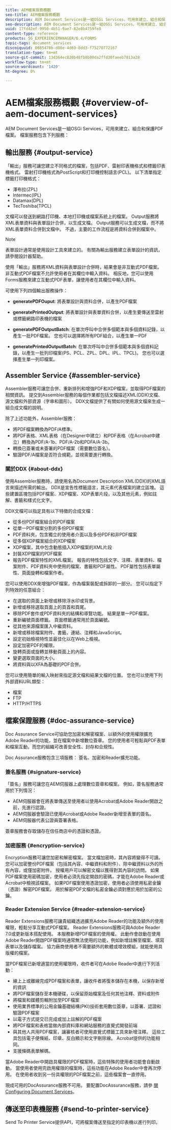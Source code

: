 ```yaml
---
title: AEM檔案服務概觀
seo-title: AEM檔案服務概觀
description: AEM Document Services是一組OSGi Services，可用來建立、組合和保護PDF檔案。
seo-description: AEM Document Services是一組OSGi Services，可用來建立、組合和保護PDF檔案。
uuid: 17fd42ef-9950-4b51-9ae7-82e8b4759fe8
content-type: reference
products: SG_EXPERIENCEMANAGER/6.4/FORMS
topic-tags: document_services
discoiquuid: 0685478b-d08e-4d69-8dd3-f75270772167
translation-type: tm+mt
source-git-commit: 13d364ec820b48fb8b80da2ffd30faeeb7813a28
workflow-type: tm+mt
source-wordcount: '1420'
ht-degree: 0%

---
```



# AEM檔案服務概觀 {#overview-of-aem-document-services}

AEM Document Services是一組OSGi Services，可用來建立、組合和保護PDF檔案。 檔案服務包含下列服務：

## 輸出服務 {#output-service}

「輸出」服務可讓您建立不同格式的檔案，包括PDF、雷射印表機格式和標籤印表機格式。 雷射打印機格式為PostScript和打印機控制語言(PCL)。 以下清單指定標籤打印機格式：

* 澤布拉(ZPL)
* Intermec(IPL)
* Datamax(DPL)
* TecToshiba(TPCL)

文檔可以發送到網路打印機、本地打印機或檔案系統上的檔案。 Output服務將XML表單資料與表單設計合併，以生成文檔。 Output服務可以生成文檔，而不將XML表單資料合併到文檔中。 不過，主要的工作流程是將資料合併到檔案中。

>[!NOTE]
>
>表單設計通常是使用設計工具來建立的。 有關為輸出服務建立表單設計的資訊，請參閱設計器幫助。

使用「輸出」服務將XML資料與表單設計合併時，結果會是非互動式PDF檔案。 非互動式PDF檔案不允許使用者在其欄位中輸入資料。 相反地，您可以使用Forms服務來建立互動式PDF表單，讓使用者在其欄位中輸入資料。

可使用下列四個輸出服務操作：

* **generatePDFOuput**: 將表單設計與資料合併，以產生PDF檔案
* **generatePrintedOutput**: 將表單設計與表單資料合併，以產生要傳送至雷射或標籤網路印表機的檔案

* **generatePDFOutputBatch**: 在單次呼叫中合併多個範本與多個資料記錄，以產生一批PDF檔案。 您也可以選擇將所有PDF組合，以產生單一PDF
* **generatePrintedOutputBatch**: 在單次呼叫中合併多個範本與多個資料記錄，以產生一批列印檔案(PS、PCL、ZPL、DPL、IPL、TPCL)。 您也可以選擇產生單一列印檔案。

## Assembler Service {#assembler-service}

Assembler服務可讓您合併、重新排列和增強PDF和XDP檔案，並取得PDF檔案的相關資訊。 提交到Assembler服務的每個作業都包括文檔描述XML(DDX)文檔、源文檔和外部資源（字串和圖形）。 DDX文檔提供了有關如何使用源文檔來生成一組合成文檔的說明。

除了上述功能外，Assembler服務：

* 將PDF檔案轉換為PDF/A標準。
* 將PDF表格、XML表格（在Designer中建立）和PDF表格（在Acrobat中建立）轉換為PDF/A-1b、PDF/A-2b和PDFA/A-3b。
* 轉換已簽署或未簽署的PDF檔案（需要數位簽名）。
* 驗證PDF/A檔案是否符合規範，並視需要進行轉換。

### 關於DDX {#about-ddx}

使用Assembler服務時，請使用名為Document Description XML(DDX)的XML語言來描述所需的輸出。 DDX是宣告性標籤語言，其元素代表檔案的建立區塊。 這些建置區塊包括PDF檔案、XDP檔案、XDP表單片段，以及其他元素，例如註解、書籤和樣式化文字。

DDX文檔可以指定具有以下特徵的合成文檔：

* 從多份PDF檔案組合的PDF檔案
* 從單一PDF檔案分割的多份PDF檔案
* PDF資料夾，包含獨立的使用者介面以及多份PDF和非PDF檔案
* 從多個XDP檔案組合的XDP檔案
* XDP檔案，其中包含動態插入XDP檔案的XML片段
* 封裝XDP檔案的PDF檔案
* 報告PDF檔案特性的XML檔案。 報告的特性包括文字、注釋、表單資料、檔案附件、PDF資料夾中使用的檔案、書籤和PDF屬性。 PDF屬性包括表單屬性、頁面旋轉和檔案作者。

您可以使用DDX來增強PDF檔案，作為檔案裝配或拆卸的一部分。 您可以指定下列特效的任意組合：

* 在選取的頁面上新增或移除浮水印或背景。
* 新增或移除選取頁面上的頁首和頁尾。
* 移除PDF套件或PDF資料夾的結構和導覽功能。 結果是單一PDF檔案。
* 重新編號頁面標籤。 頁面標籤通常用於頁面編號。
* 從其他來源檔案匯入中繼資料。
* 新增或移除檔案附件、書籤、連結、注釋和JavaScript。
* 設定初始檢視特性並最佳化以在Web上檢視。
* 設定加密PDF的權限。
* 旋轉頁面或旋轉並移動頁面上的內容。
* 變更選取頁面的大小。
* 將資料與以XFA為基礎的PDF合併。

您可以使用簡單的輸入映射來指定源文檔和結果文檔的位置。 您也可以使用下列外部資料URL類型：

* 檔案
* FTP
* HTTP/HTTPS

## 檔案保證服務 {#doc-assurance-service}

Doc Assurance Service可協助您加密和解密檔案、以額外的使用權限擴充Adobe Reader的功能，並在檔案中新增數位簽章。 您的使用者可輕鬆與PDF表單和檔案互動，而您的組織可改善安全性、封存和合規性。

Doc Assurance服務包含三項服務： 簽名、加密和Reader擴充功能。

### 簽名服務 {#signature-service}

「簽名」服務可讓您在AEM伺服器上處理數位簽章和檔案。 例如，簽名服務通常用於下列情況：

* AEM伺服器會在將表單傳送至使用者以使用Acrobat或Adobe Reader開啟之前，先進行認證。
* AEM伺服器會驗證已使用Acrobat或Adobe Reader新增至表單的簽名。
* AEM伺服器代表公證員簽署表格。

簽章服務會存取儲存在信任商店中的憑證和憑證。

### 加密服務 {#encryption-service}

Encryption服務可讓您加密和解密檔案。 當文檔加密時，其內容將變得不可讀。 您可以加密整份PDF檔案（包括其內容、中繼資料和附件）、除中繼資料以外的所有內容，或僅加密附件。 授權用戶可以解密文檔以獲得對其內容的訪問。 如果PDF檔案使用密碼加密，使用者必須先指定開啟的密碼，才能在Adobe Reader或Acrobat中檢視該檔案。 如果PDF檔案使用憑證加密，使用者必須使用私密金鑰（憑證）解密PDF檔案。 用於解密PDF文檔的私密金鑰必須對應於用於加密的公鑰。

### Reader Extension Service {#reader-extension-service}

Reader Extensions服務可讓貴組織透過擴充Adobe Reader的功能及額外的使用權限，輕鬆分享互動式PDF檔案。 Reader Extensions服務可與Adobe Reader 7.0或更新版本搭配使用。 本服務新增PDF檔案的使用權。 此動作會啟動在使用Adobe Reader開啟PDF檔案時通常無法使用的功能，例如新增註解至檔案、填寫表單以及儲存檔案。 協力廠商使用者不需要額外的軟體或增效模組，就能使用具版權的檔案。

當PDF檔案已新增適當的使用權限時，收件者可在Adobe Reader中進行下列活動：

* 線上上或離線完成PDF檔案和表單，讓收件者將復本儲存在本機，以保存新增的資訊
* 將PDF檔案儲存至本機硬碟，以保留原始檔案及任何其他注釋、資料或附件
* 將檔案和媒體剪輯附加至PDF檔案
* 使用業界標準的公用金鑰基礎結構(PKI)技術套用數位簽章，以簽署、認證和驗證PDF檔案
* 以電子方式提交已完成或加上註解的PDF檔案
* 將PDF檔案和表格當做內部資料庫和網站服務的直覺式開發前端
* 與其他人共用PDF檔案，讓審核者可使用直覺式標籤工具來新增注釋。 這些工具包括電子便條紙、印章、反白顯示和文字刪除線。 Acrobat提供的功能相同。
* 支援條碼表單解碼。

當Adobe Reader中開啟具權限的PDF檔案時，這些特殊的使用者功能會自動啟動。 當使用者使用完啟用權限的檔案時，這些功能在Adobe Reader中會再次停用。 在使用者收到另一份具權限的PDF檔案之前，這些檔案會一直停用。

現成可用的DocAssurance服務不可用。 要配置DocAssurance服務，請參 [閱Configuring Document Services](/help/forms/using/install-configure-document-services.md)。

## 傳送至印表機服務 {#send-to-printer-service}

Send To Printer Service提供API，可將檔案傳送至指定的印表機以進行列印。
